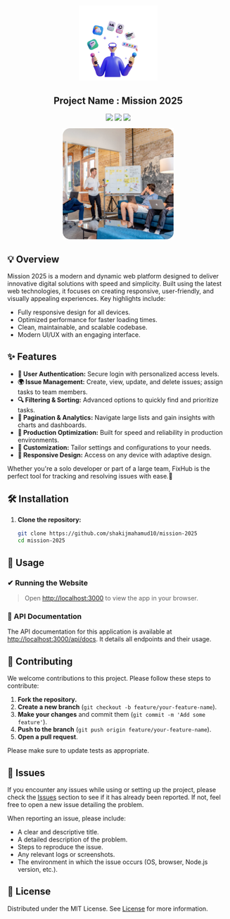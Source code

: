 <div align="center">
<a href="https://github.com/Sumonta056/FixHub-Issue-Tracker-Website" target="blank">
<img src="./images/illustrators/illustrator-1.png" width="180" alt="Logo" />
</a>

<h2> Project Name : Mission 2025 </h2>

![](https://badgen.net/badge/color/html/orange?label=)
![](https://badgen.net/badge/color/css/blue?label=)
![](https://badgen.net/badge/color/javascript/yellow?label=)

<img src ="./images/pictures/project.png" width="50%">

</div>

## 💡 Overview

Mission 2025 is a modern and dynamic web platform designed to deliver innovative digital solutions with speed and simplicity. Built using the latest web technologies, it focuses on creating responsive, user-friendly, and visually appealing experiences. Key highlights include:

- Fully responsive design for all devices.
- Optimized performance for faster loading times.
- Clean, maintainable, and scalable codebase.
- Modern UI/UX with an engaging interface.

## ✨ Features

- **🔐 User Authentication:** Secure login with personalized access levels.
- **🌍 Issue Management:** Create, view, update, and delete issues; assign tasks to team members.
- **🔍 Filtering & Sorting:** Advanced options to quickly find and prioritize tasks.
- **📄 Pagination & Analytics:** Navigate large lists and gain insights with charts and dashboards.
- **🎯 Production Optimization:** Built for speed and reliability in production environments.
- **🔧 Customization:** Tailor settings and configurations to your needs.
- **📱 Responsive Design:** Access on any device with adaptive design.

Whether you're a solo developer or part of a large team, FixHub is the perfect tool for tracking and resolving issues with ease.🐞

## 🛠️ Installation

1. **Clone the repository:**

   ```bash
   git clone https://github.com/shakijmahamud10/mission-2025
   cd mission-2025
   ```

## 📖 Usage

### ✔ Running the Website

> Open [http://localhost:3000](http://localhost:3000) to view the app in your browser.

### 📃 API Documentation

The API documentation for this application is available at [http://localhost:3000/api/docs](http://localhost:3000/api/docs). It details all endpoints and their usage.

## 🤝 Contributing

We welcome contributions to this project. Please follow these steps to contribute:

1. **Fork the repository.**
2. **Create a new branch** (`git checkout -b feature/your-feature-name`).
3. **Make your changes** and commit them (`git commit -m 'Add some feature'`).
4. **Push to the branch** (`git push origin feature/your-feature-name`).
5. **Open a pull request**.

Please make sure to update tests as appropriate.

## 🐛 Issues

If you encounter any issues while using or setting up the project, please check the [Issues]() section to see if it has already been reported. If not, feel free to open a new issue detailing the problem.

When reporting an issue, please include:

- A clear and descriptive title.
- A detailed description of the problem.
- Steps to reproduce the issue.
- Any relevant logs or screenshots.
- The environment in which the issue occurs (OS, browser, Node.js version, etc.).

## 📜 License

Distributed under the MIT License. See [License](/LICENSE) for more information.

```

```
